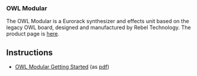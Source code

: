 ### OWL Modular

The OWL Modular is a Eurorack synthesizer and effects unit based on the legacy OWL board, designed and manufactured by Rebel Technology. The product page is [here](https://www.rebeltech.org/products/owl-modular).

## Instructions
* [OWL Modular Getting Started](OWL_Modular_Getting_Started.md) (as [pdf](OWL%20Modular%20Getting%20Started%20v12.pdf))

